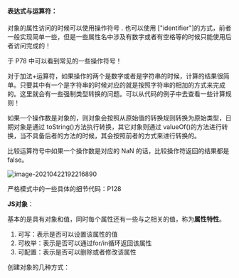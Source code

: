 #### 表达式与运算符：

 对象的属性访问的时候可以使用操作符号 . 也可以使用 ["identifier"]的方式，前者一般实现简单一些，但是一些属性名中涉及有数字或者有空格等的时候只能使用后者访问完成的！

 于 P78 中可以看到常见的一些操作符号！

对于加法+运算符，如果操作的两个是数字或者是字符串的时候，计算的结果很简单。只要其中有一个是字符串的时候对应的就是按照字符串的相加的方式来完成的。这里就会有一些强制类型转换的问题。可以从代码的例子中去查看一些计算规则！

如果一个操作数是对象的，则对象会按照从原始值的转换规则转换为原始类型，日期对象是通过 toString()方法执行转换，其它对象则通过 valueOf()的方法进行转换，当不具备后者的方法的时候，其会按照前者的方式来进行转换的。

 比较运算符号中如果一个操作数是对应的 NaN 的话，比较操作符返回的结果都是 false。

![image-20210422192216890](C:\Users\guiyuan\AppData\Roaming\Typora\typora-user-images\image-20210422192216890.png)

严格模式中的一些具体的细节代码：P128

**JS对象**：

  基本的是具有对象和值，同时每个属性还有一些与之相关的值，称为**属性特性**。

1. 可写：表示是否可以设置该属性的值
2. 可枚举：表示是否可以通过for/in循环返回该属性
3. 可配置：表示是否可以删除或者修改该属性

  创建对象的几种方式：



